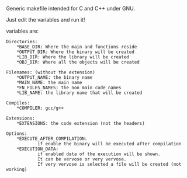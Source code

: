 Generic makefile intended for C and C++ under GNU.


Just edit the variables and run it!

variables are:

	Directories:
		*BASE_DIR: Where the main and functions reside
		*OUTPUT_DIR: Where the binary will be created
		*LIB_DIR: Where the library will be created
		*OBJ_DIR: Where all the objects will be created

	Filenames: (without the extension)
		*OUTPUT_NAME: the binary name
		*MAIN_NAME: the main name
		*FN_FILES_NAMES: the non main code names
		*LIB_NAME: the library name that will be created

	Compiles:
		*COMPILER: gcc/g++

	Extensions:
		*EXTENSIONS: the code extension (not the headers)

	Options:
		*EXECUTE_AFTER_COMPILATION:
				if enable the binary will be executed after compilation
		*EXECUTION_DATA:
				if enabled data of the execution will be shown.
				It can be vervose or very vervose.
				If very vervose is selected a file will be created (not working)
